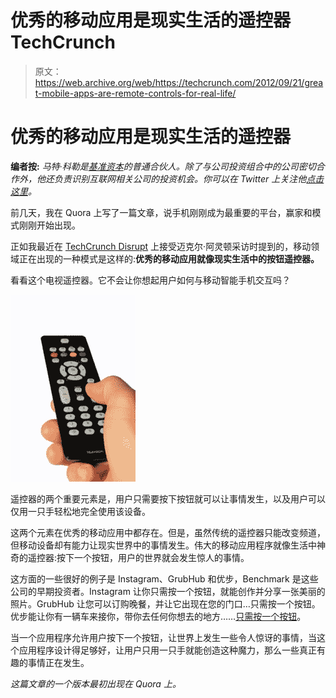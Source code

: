 # 优秀的移动应用是现实生活的遥控器 TechCrunch

> 原文：<https://web.archive.org/web/https://techcrunch.com/2012/09/21/great-mobile-apps-are-remote-controls-for-real-life/>

# 优秀的移动应用是现实生活的遥控器

**编者按:** *马特·科勒是[基准资本](https://web.archive.org/web/20221205162643/http://www.crunchbase.com/financial-organization/benchmark-capital "Benchmark Capital")的普通合伙人。除了与公司投资组合中的公司密切合作外，他还负责识别互联网相关公司的投资机会。你可以在 Twitter 上关注他[点击这里](https://web.archive.org/web/20221205162643/https://twitter.com/mattcohler)。*

前几天，我在 Quora 上写了一篇文章，说手机刚刚成为最重要的平台，赢家和模式刚刚开始出现。

正如我最近在 [TechCrunch Disrupt](https://web.archive.org/web/20221205162643/https://beta.techcrunch.com/2012/09/11/benchmarks-matt-cohler-no-new-investments-in-2012/) 上接受迈克尔·阿灵顿采访时提到的，移动领域正在出现的一种模式是这样的:**优秀的移动应用就像现实生活中的按钮遥控器。**

看看这个电视遥控器。它不会让你想起用户如何与移动智能手机交互吗？

[![](img/803ed8757e0d8c05174640230a6f0b5e.png "remote")](https://web.archive.org/web/20221205162643/https://beta.techcrunch.com/?attachment_id=656740)

遥控器的两个重要元素是，用户只需要按下按钮就可以让事情发生，以及用户可以仅用一只手轻松地完全使用该设备。

这两个元素在优秀的移动应用中都存在。但是，虽然传统的遥控器只能改变频道，但移动设备却有能力让现实世界中的事情发生。伟大的移动应用程序就像生活中神奇的遥控器:按下一个按钮，用户的世界就会发生惊人的事情。

这方面的一些很好的例子是 Instagram、GrubHub 和优步，Benchmark 是这些公司的早期投资者。Instagram 让你只需按一个按钮，就能创作并分享一张美丽的照片。GrubHub 让您可以订购晚餐，并让它出现在您的门口…只需按一个按钮。优步能让你有一辆车来接你，带你去任何你想去的地方……[只需按一个按钮](https://web.archive.org/web/20221205162643/http://37signals.com/svn/posts/3246-ubers-magic-a-ride-not-a-transaction)。

当一个应用程序允许用户按下一个按钮，让世界上发生一些令人惊讶的事情，当这个应用程序设计得足够好，让用户只用一只手就能创造这种魔力，那么一些真正有趣的事情正在发生。

*这篇文章的一个版本最初出现在 Quora 上。*